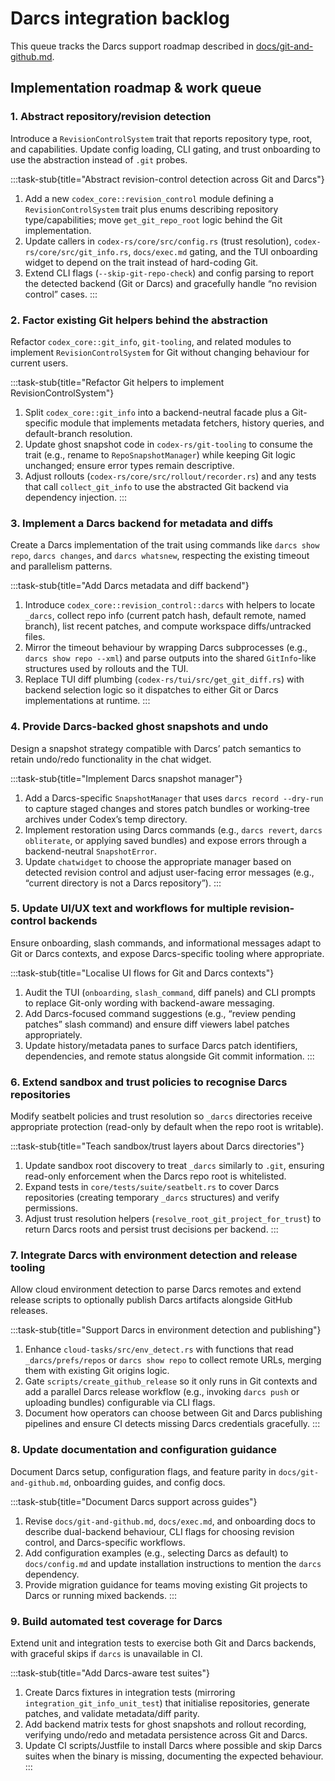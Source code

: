 # Darcs integration backlog

This queue tracks the Darcs support roadmap described in [docs/git-and-github.md](../git-and-github.md).

## Implementation roadmap & work queue

### 1. Abstract repository/revision detection
Introduce a `RevisionControlSystem` trait that reports repository type, root, and capabilities. Update config loading, CLI
gating, and trust onboarding to use the abstraction instead of `.git` probes.

:::task-stub{title="Abstract revision-control detection across Git and Darcs"}
1. Add a new `codex_core::revision_control` module defining a `RevisionControlSystem` trait plus enums describing repository
   type/capabilities; move `get_git_repo_root` logic behind the Git implementation.
2. Update callers in `codex-rs/core/src/config.rs` (trust resolution), `codex-rs/core/src/git_info.rs`, `docs/exec.md` gating,
   and the TUI onboarding widget to depend on the trait instead of hard-coding Git.
3. Extend CLI flags (`--skip-git-repo-check`) and config parsing to report the detected backend (Git or Darcs) and gracefully
   handle “no revision control” cases.
:::

### 2. Factor existing Git helpers behind the abstraction
Refactor `codex_core::git_info`, `git-tooling`, and related modules to implement `RevisionControlSystem` for Git without
changing behaviour for current users.

:::task-stub{title="Refactor Git helpers to implement RevisionControlSystem"}
1. Split `codex_core::git_info` into a backend-neutral facade plus a Git-specific module that implements metadata fetchers,
   history queries, and default-branch resolution.
2. Update ghost snapshot code in `codex-rs/git-tooling` to consume the trait (e.g., rename to `RepoSnapshotManager`) while
   keeping Git logic unchanged; ensure error types remain descriptive.
3. Adjust rollouts (`codex-rs/core/src/rollout/recorder.rs`) and any tests that call `collect_git_info` to use the abstracted
   Git backend via dependency injection.
:::

### 3. Implement a Darcs backend for metadata and diffs
Create a Darcs implementation of the trait using commands like `darcs show repo`, `darcs changes`, and `darcs whatsnew`,
respecting the existing timeout and parallelism patterns.

:::task-stub{title="Add Darcs metadata and diff backend"}
1. Introduce `codex_core::revision_control::darcs` with helpers to locate `_darcs`, collect repo info (current patch hash,
   default remote, named branch), list recent patches, and compute workspace diffs/untracked files.
2. Mirror the timeout behaviour by wrapping Darcs subprocesses (e.g., `darcs show repo --xml`) and parse outputs into the
   shared `GitInfo`-like structures used by rollouts and the TUI.
3. Replace TUI diff plumbing (`codex-rs/tui/src/get_git_diff.rs`) with backend selection logic so it dispatches to either Git or
   Darcs implementations at runtime.
:::

### 4. Provide Darcs-backed ghost snapshots and undo
Design a snapshot strategy compatible with Darcs’ patch semantics to retain undo/redo functionality in the chat widget.

:::task-stub{title="Implement Darcs snapshot manager"}
1. Add a Darcs-specific `SnapshotManager` that uses `darcs record --dry-run` to capture staged changes and stores patch bundles
   or working-tree archives under Codex’s temp directory.
2. Implement restoration using Darcs commands (e.g., `darcs revert`, `darcs obliterate`, or applying saved bundles) and expose
   errors through a backend-neutral `SnapshotError`.
3. Update `chatwidget` to choose the appropriate manager based on detected revision control and adjust user-facing error
   messages (e.g., “current directory is not a Darcs repository”).
:::

### 5. Update UI/UX text and workflows for multiple revision-control backends
Ensure onboarding, slash commands, and informational messages adapt to Git or Darcs contexts, and expose Darcs-specific tooling
where appropriate.

:::task-stub{title="Localise UI flows for Git and Darcs contexts"}
1. Audit the TUI (`onboarding`, `slash_command`, diff panels) and CLI prompts to replace Git-only wording with backend-aware
   messaging.
2. Add Darcs-focused command suggestions (e.g., “review pending patches” slash command) and ensure diff viewers label patches
   appropriately.
3. Update history/metadata panes to surface Darcs patch identifiers, dependencies, and remote status alongside Git commit
   information.
:::

### 6. Extend sandbox and trust policies to recognise Darcs repositories
Modify seatbelt policies and trust resolution so `_darcs` directories receive appropriate protection (read-only by default when
the repo root is writable).

:::task-stub{title="Teach sandbox/trust layers about Darcs directories"}
1. Update sandbox root discovery to treat `_darcs` similarly to `.git`, ensuring read-only enforcement when the Darcs repo root
   is whitelisted.
2. Expand tests in `core/tests/suite/seatbelt.rs` to cover Darcs repositories (creating temporary `_darcs` structures) and
   verify permissions.
3. Adjust trust resolution helpers (`resolve_root_git_project_for_trust`) to return Darcs roots and persist trust decisions per
   backend.
:::

### 7. Integrate Darcs with environment detection and release tooling
Allow cloud environment detection to parse Darcs remotes and extend release scripts to optionally publish Darcs artifacts
alongside GitHub releases.

:::task-stub{title="Support Darcs in environment detection and publishing"}
1. Enhance `cloud-tasks/src/env_detect.rs` with functions that read `_darcs/prefs/repos` or `darcs show repo` to collect remote
   URLs, merging them with existing Git origins logic.
2. Gate `scripts/create_github_release` so it only runs in Git contexts and add a parallel Darcs release workflow (e.g.,
   invoking `darcs push` or uploading bundles) configurable via CLI flags.
3. Document how operators can choose between Git and Darcs publishing pipelines and ensure CI detects missing Darcs
   credentials gracefully.
:::

### 8. Update documentation and configuration guidance
Document Darcs setup, configuration flags, and feature parity in `docs/git-and-github.md`, onboarding guides, and config docs.

:::task-stub{title="Document Darcs support across guides"}
1. Revise `docs/git-and-github.md`, `docs/exec.md`, and onboarding docs to describe dual-backend behaviour, CLI flags for
   choosing revision control, and Darcs-specific workflows.
2. Add configuration examples (e.g., selecting Darcs as default) to `docs/config.md` and update installation instructions to
   mention the `darcs` dependency.
3. Provide migration guidance for teams moving existing Git projects to Darcs or running mixed backends.
:::

### 9. Build automated test coverage for Darcs
Extend unit and integration tests to exercise both Git and Darcs backends, with graceful skips if `darcs` is unavailable in CI.

:::task-stub{title="Add Darcs-aware test suites"}
1. Create Darcs fixtures in integration tests (mirroring `integration_git_info_unit_test`) that initialise repositories,
   generate patches, and validate metadata/diff parity.
2. Add backend matrix tests for ghost snapshots and rollout recording, verifying undo/redo and metadata persistence across Git
   and Darcs.
3. Update CI scripts/Justfile to install Darcs where possible and skip Darcs suites when the binary is missing, documenting the
   expected behaviour.
:::
